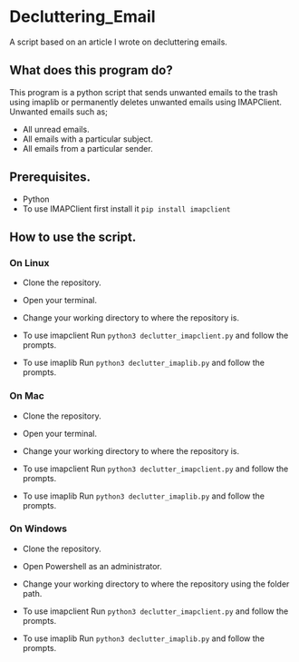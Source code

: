 # Decluttering_Email
A script based on an article I wrote on decluttering emails. 

## What does this program do?
This program is a python script that sends unwanted emails to the trash using imaplib or permanently deletes unwanted emails using IMAPClient. 
Unwanted emails such as;
- All unread emails.
- All emails with a particular subject.
- All emails from a particular sender. 

## Prerequisites.
- Python
- To use IMAPClient first install it `pip install imapclient`

## How to use the script.
### On Linux
- Clone the repository.

- Open your terminal.

- Change your working directory to where the repository is.

- To use imapclient Run `python3 declutter_imapclient.py` and follow the prompts.

- To use imaplib Run `python3 declutter_imaplib.py` and follow the prompts.

### On Mac
- Clone the repository.

- Open your terminal.

- Change your working directory to where the repository is.

- To use imapclient Run `python3 declutter_imapclient.py` and follow the prompts.

- To use imaplib Run `python3 declutter_imaplib.py` and follow the prompts.

### On Windows
- Clone the repository.

- Open Powershell as an administrator.

- Change your working directory to where the repository using the folder path.

- To use imapclient Run `python3 declutter_imapclient.py` and follow the prompts.

- To use imaplib Run `python3 declutter_imaplib.py` and follow the prompts.
